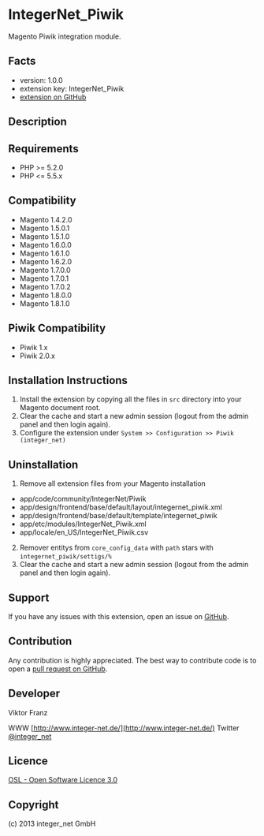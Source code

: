 IntegerNet_Piwik
================

Magento Piwik integration module.

Facts
-----
- version: 1.0.0
- extension key: IntegerNet_Piwik
- [extension on GitHub](https://github.com/integer-net/Piwik)

Description
-----------


Requirements
------------
- PHP >= 5.2.0
- PHP <= 5.5.x

Compatibility
-------------

- Magento 1.4.2.0
- Magento 1.5.0.1
- Magento 1.5.1.0
- Magento 1.6.0.0
- Magento 1.6.1.0
- Magento 1.6.2.0
- Magento 1.7.0.0
- Magento 1.7.0.1
- Magento 1.7.0.2
- Magento 1.8.0.0
- Magento 1.8.1.0  

Piwik Compatibility
-------------------

- Piwik 1.x
- Piwik 2.0.x

Installation Instructions
-------------------------
1. Install the extension by copying all the files in `src` directory into your Magento document root.
2. Clear the cache and start a new admin session (logout from the admin panel and then login again).
3. Configure the extension under `System >> Configuration >> Piwik (integer_net)`

Uninstallation
--------------
1. Remove all extension files from your Magento installation
 - app/code/community/IntegerNet/Piwik
 - app/design/frontend/base/default/layout/integernet_piwik.xml
 - app/design/frontend/base/default/template/integernet_piwik
 - app/etc/modules/IntegerNet_Piwik.xml
 - app/locale/en_US/IntegerNet_Piwik.csv
2. Remover entitys from `core_config_data` with `path` stars with `integernet_piwik/settigs/%`
3. Clear the cache and start a new admin session (logout from the admin panel and then login again).

Support
-------
If you have any issues with this extension, open an issue on [GitHub](https://github.com/integer-net/Piwik/issues).

Contribution
------------
Any contribution is highly appreciated. The best way to contribute code is to open a [pull request on GitHub](https://help.github.com/articles/using-pull-requests).

Developer
---------
Viktor Franz

WWW [http://www.integer-net.de/](http://www.integer-net.de/)
Twitter [@integer_net](https://twitter.com/integer_net)

Licence
-------
[OSL - Open Software Licence 3.0](http://opensource.org/licenses/osl-3.0.php)

Copyright
---------
(c) 2013 integer_net GmbH
